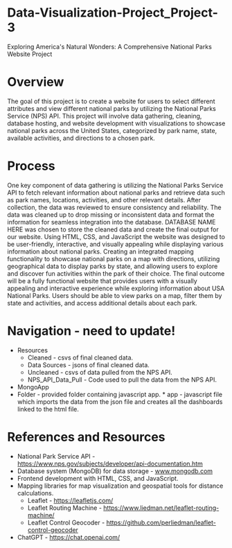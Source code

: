 # Data-Visualization-Project_Project-3
Exploring America's Natural Wonders: A Comprehensive National Parks Website Project

# Overview
The goal of this project is to create a website for users to select different attributes and view different national parks by utilizing the National Parks Service (NPS) API. This project will involve data gathering, cleaning, database hosting, and website development with visualizations to showcase national parks across the United States, categorized by park name, state, available activities, and directions to a chosen park.

# Process
One key component of data gathering is utilizing the National Parks Service API to fetch relevant information about national parks and retrieve data such as park names, locations, activities, and other relevant details. After collection, the data was reviewed to ensure consistency and reliability. The data was cleaned up to drop missing or inconsistent data and format the information for seamless integration into the database. DATABASE NAME HERE was chosen to store the cleaned data and create the final output for our website. Using HTML, CSS, and JavaScript the website was designed to be user-friendly, interactive, and visually appealing while displaying various information about national parks. Creating an integrated mapping functionality to showcase national parks on a map with directions, utilizing geographical data to display parks by state, and allowing users to explore and discover fun activities within the park of their choice. The final outcome will be a fully functional website that provides users with a visually appealing and interactive experience while exploring information about USA National Parks. Users should be able to view parks on a map, filter them by state and activities, and access additional details about each park.

# Navigation - need to update!
* Resources
    * Cleaned - csvs of final cleaned data.
    * Data Sources - jsons of final cleaned data.
    * Uncleaned - csvs of data pulled from the NPS API.
    * NPS_API_Data_Pull - Code used to pull the data from the NPS API.
* MongoApp
* Folder - provided folder containing javascript app.
        * app - javascript file which imports the data from the json file and creates all the dashboards linked to the html file.

# References and Resources
* National Park Service API - https://www.nps.gov/subjects/developer/api-documentation.htm
* Database system (MongoDB) for data storage - www.mongodb.com 
* Frontend development with HTML, CSS, and JavaScript.
* Mapping libraries for map visualization and geospatial tools for distance calculations.
     * Leaflet - https://leafletjs.com/ 
     * Leaflet Routing Machine - https://www.liedman.net/leaflet-routing-machine/
     * Leaflet Control Geocoder - https://github.com/perliedman/leaflet-control-geocoder 
* ChatGPT - https://chat.openai.com/
